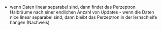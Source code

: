 - wenn Daten linear separabel sind, dann findet das Perzeptron Halbräume nach einer endlichen Anzahl von Updates - wenn die Daten nice linear separabel sind, dann bleibt das Perzeptron in der lernschleife hängen (Nachweis)
